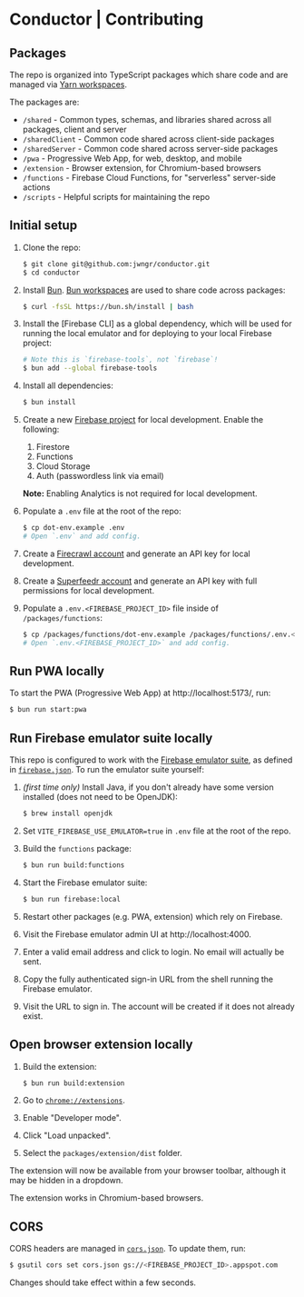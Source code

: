 # Conductor | Contributing

## Packages

The repo is organized into TypeScript packages which share code and are managed via
[Yarn workspaces](https://classic.yarnpkg.com/lang/en/docs/workspaces/).

The packages are:

- `/shared` - Common types, schemas, and libraries shared across all packages, client and server
- `/sharedClient` - Common code shared across client-side packages
- `/sharedServer` - Common code shared across server-side packages
- `/pwa` - Progressive Web App, for web, desktop, and mobile
- `/extension` - Browser extension, for Chromium-based browsers
- `/functions` - Firebase Cloud Functions, for "serverless" server-side actions
- `/scripts` - Helpful scripts for maintaining the repo

## Initial setup

1.  Clone the repo:

    ```bash
    $ git clone git@github.com:jwngr/conductor.git
    $ cd conductor
    ```

1.  Install [Bun](https://bun.sh/docs/installation). [Bun workspaces](https://bun.sh/docs/install/workspaces)
    are used to share code across packages:

    ```bash
    $ curl -fsSL https://bun.sh/install | bash
    ```

1.  Install the [Firebase CLI] as a global dependency, which will be used for running the local
    emulator and for deploying to your local Firebase project:

    ```bash
    # Note this is `firebase-tools`, not `firebase`!
    $ bun add --global firebase-tools
    ```

1.  Install all dependencies:

    ```bash
    $ bun install
    ```

1.  Create a new [Firebase project](https://firebase.google.com/) for local development. Enable the
    following:

    1.  Firestore
    1.  Functions
    1.  Cloud Storage
    1.  Auth (passwordless link via email)

    **Note:** Enabling Analytics is not required for local development.

1.  Populate a `.env` file at the root of the repo:

    ```bash
    $ cp dot-env.example .env
    # Open `.env` and add config.
    ```

1.  Create a [Firecrawl account](https://www.firecrawl.dev/) and generate an API key for
    local development.

1.  Create a [Superfeedr account](https://superfeedr.com/) and generate an API key with
    full permissions for local development.

1.  Populate a `.env.<FIREBASE_PROJECT_ID>` file inside of `/packages/functions`:

    ```bash
    $ cp /packages/functions/dot-env.example /packages/functions/.env.<FIREBASE_PROJECT_ID>
    # Open `.env.<FIREBASE_PROJECT_ID>` and add config.
    ```

## Run PWA locally

To start the PWA (Progressive Web App) at http://localhost:5173/, run:

```bash
$ bun run start:pwa
```

## Run Firebase emulator suite locally

This repo is configured to work with the
[Firebase emulator suite](https://firebase.google.com/docs/emulator-suite), as defined in
[`firebase.json`](/firebase.json). To run the emulator suite yourself:

1. _(first time only)_ Install Java, if you don't already have some version installed (does not need
   to be OpenJDK):

   ```bash
   $ brew install openjdk
   ```

1. Set `VITE_FIREBASE_USE_EMULATOR=true` in `.env` file at the root of the repo.

1. Build the `functions` package:

   ```bash
   $ bun run build:functions
   ```

1. Start the Firebase emulator suite:

   ```bash
   $ bun run firebase:local
   ```

1. Restart other packages (e.g. PWA, extension) which rely on Firebase.

1. Visit the Firebase emulator admin UI at http://localhost:4000.

1. Enter a valid email address and click to login. No email will actually be sent.

1. Copy the fully authenticated sign-in URL from the shell running the Firebase emulator.

1. Visit the URL to sign in. The account will be created if it does not already exist.

## Open browser extension locally

1. Build the extension:

   ```bash
   $ bun run build:extension
   ```

1. Go to [`chrome://extensions`](chrome://extensions).

1. Enable "Developer mode".

1. Click "Load unpacked".

1. Select the `packages/extension/dist` folder.

The extension will now be available from your browser toolbar, although it may be hidden in a
dropdown.

The extension works in Chromium-based browsers.

## CORS

CORS headers are managed in [`cors.json`](/cors.json). To update them, run:

```bash
$ gsutil cors set cors.json gs://<FIREBASE_PROJECT_ID>.appspot.com
```

Changes should take effect within a few seconds.
